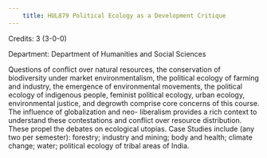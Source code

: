 ```yaml
---
    title: HUL879 Political Ecology as a Development Critique
---
```

Credits: 3 (3-0-0)

Department: Department of Humanities and Social Sciences

Questions of conflict over natural resources, the conservation of biodiversity under market environmentalism, the political ecology of farming and industry, the emergence of environmental movements, the political ecology of indigenous people, feminist political ecology, urban ecology, environmental justice, and degrowth comprise core concerns of this course. The influence of globalization and neo- liberalism provides a rich context to understand these contestations and conflict over resource distribution. These propel the debates on ecological utopias. Case Studies include (any two per semester): forestry; industry and mining; body and health; climate change; water; political ecology of tribal areas of India.
